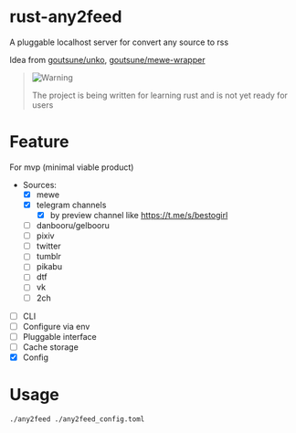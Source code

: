 # rust-any2feed

A pluggable localhost server for convert any source to rss

Idea from [goutsune/unko](https://github.com/goutsune/unko), [goutsune/mewe-wrapper](https://github.com/goutsune/mewe-wrapper)


> <picture>
>  <source media="(prefers-color-scheme: light)" srcset="https://github.com/Mqxx/GitHub-Markdown/blob/main/blockquotes/badge/light-theme/warning.svg">
>  <img alt="Warning" src="https://github.com/Mqxx/GitHub-Markdown/blob/main/blockquotes/badge/dark-theme/warning.svg">
> </picture><br>
>
> The project is being written for learning rust and is not yet ready for users

# Feature

For mvp  (minimal viable product)

* Sources:
    - [x] mewe 
    - [x] telegram channels 
      - [x] by preview channel like https://t.me/s/bestogirl
      <!-- - [ ] by telegram client api -->
    - [ ] danbooru/gelbooru
    - [ ] pixiv
    - [ ] twitter
    - [ ] tumblr
    - [ ] pikabu
    - [ ] dtf
    - [ ] vk
    - [ ] 2ch
* [ ] CLI
* [ ] Configure via env
* [ ] Pluggable interface
* [ ] Cache storage
* [x] Config

# Usage

```
./any2feed ./any2feed_config.toml
```




